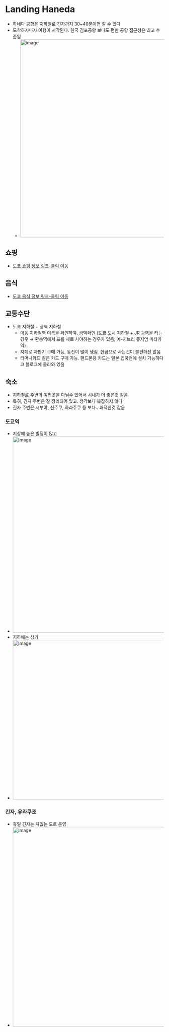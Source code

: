 # Landing Haneda
- 하네다 공항은 지하철로 긴자까지 30~40분이면 갈 수 있다
- 도착하자마자 여행이 시작된다. 한국 김포공항 보다도 편한 공항 접근성은 최고 수준임
  - <img width="629" alt="image" src="https://github.com/jeonghoonkang/like_music_n_trip/assets/4180063/43032cea-6428-43d6-9d48-2b7dc7e0c2c5">


## 쇼핑
- [도쿄 쇼핑 정보 링크-클릭 이동](shopping_tokyo.md)

## 음식
- [도쿄 음식 정보 링크-클릭 이동](eat_in_tokyo.md)

## 교통수단
- 도쿄 지하철 + 광역 지하철
  - 이동 지하철역 이름을 확인하여, 금액확인  (도쿄 도시 지하철 + JR 광역을 타는 경우 → 환승역에서 표를 새로 사야하는 경우가 있음, 예-지브리 뮤지엄 미타카역)
  - 지폐로 자판기 구매 가능, 동전이 많이 생김. 현금으로 사는것이 불편하진 않음
  - 티머니카드 같은 카드 구매 가능. 핸드폰용 카드는 일본 입국전에 설치 가능하다고 블로그에 올라와 있음  

## 숙소
- 지하철로 주변의 여러곳을 다닐수 있어서 시내가 더 좋은것 같음
- 특히, 긴자 주변은 잘 정리되어 있고. 생각보다 복잡하지 않다
- 긴자 주변은 시부야, 신주쿠, 하라주쿠 등 보다.. 쾌적한것 같음 
### 도쿄역
- 지상에 높은 빌딩이 많고
- <img width="624" alt="image" src="https://github.com/jeonghoonkang/like_music_n_trip/assets/4180063/170a70be-43bc-490b-bacc-d6f2be5d7507">
- 지하에는 상가
- <img width="507" alt="image" src="https://github.com/jeonghoonkang/like_music_n_trip/assets/4180063/54b16af9-f480-41cd-b2d6-0c1b703d45a0">

### 긴자, 유라쿠조
- 휴일 긴자는 차없는 도로 운영
- <img width="635" alt="image" src="https://github.com/jeonghoonkang/like_music_n_trip/assets/4180063/48081857-9d30-413d-8b5e-fd3f9ba79f03">

